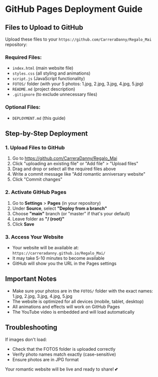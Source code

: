 # GitHub Pages Deployment Guide

## Files to Upload to GitHub

Upload these files to your `https://github.com/CarreraDanny/Regalo_Mai` repository:

### Required Files:
- `index.html` (main website file)
- `styles.css` (all styling and animations)
- `script.js` (JavaScript functionality)
- `FOTOS/` folder (with your 5 photos: 1.jpg, 2.jpg, 3.jpg, 4.jpg, 5.jpg)
- `README.md` (project description)
- `.gitignore` (to exclude unnecessary files)

### Optional Files:
- `DEPLOYMENT.md` (this guide)

## Step-by-Step Deployment

### 1. Upload Files to GitHub
1. Go to https://github.com/CarreraDanny/Regalo_Mai
2. Click "uploading an existing file" or "Add file" > "Upload files"
3. Drag and drop or select all the required files above
4. Write a commit message like "Add romantic anniversary website"
5. Click "Commit changes"

### 2. Activate GitHub Pages
1. Go to **Settings** > **Pages** (in your repository)
2. Under **Source**, select **"Deploy from a branch"**
3. Choose **"main"** branch (or "master" if that's your default)
4. Leave folder as **"/ (root)"**
5. Click **Save**

### 3. Access Your Website
- Your website will be available at: `https://carreradanny.github.io/Regalo_Mai/`
- It may take 5-10 minutes to become available
- GitHub will show you the URL in the Pages settings

## Important Notes

- Make sure your photos are in the `FOTOS/` folder with the exact names: 1.jpg, 2.jpg, 3.jpg, 4.jpg, 5.jpg
- The website is optimized for all devices (mobile, tablet, desktop)
- All animations and effects will work on GitHub Pages
- The YouTube video is embedded and will load automatically

## Troubleshooting

If images don't load:
- Check that the FOTOS folder is uploaded correctly
- Verify photo names match exactly (case-sensitive)
- Ensure photos are in JPG format

Your romantic website will be live and ready to share! 💕